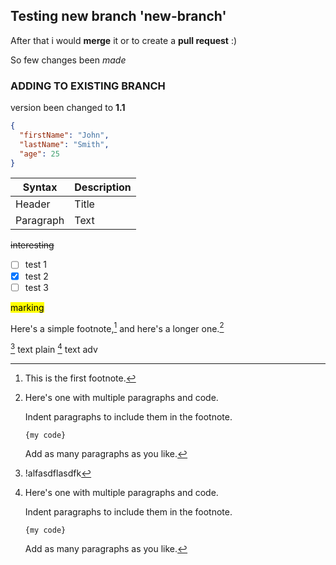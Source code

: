  ## Testing new branch 'new-branch'

After that i would __merge__ it or to create a __pull request__ :)

So few changes been *made*

### ADDING TO EXISTING BRANCH

version been changed to __1.1__

```json
{
  "firstName": "John",
  "lastName": "Smith",
  "age": 25
}
```

| Syntax | Description |
| --- | ----------- |
| Header | Title |
| Paragraph | Text |


~~interesting~~

- [ ] test 1
- [x] test 2
- [ ] test 3

<mark>marking<mark>

Here's a simple footnote,[^1] and here's a longer one.[^bignote]

[^1]: This is the first footnote.

[^bignote]: Here's one with multiple paragraphs and code.

    Indent paragraphs to include them in the footnote.

    ```
    {my code}
    ```

    Add as many paragraphs as you like.
  
[^3] text plain
[^bignote] text adv

[^3]: !alfasdflasdfk

[^bignote]: ;laksj;dlfkajsd;flaksdf

